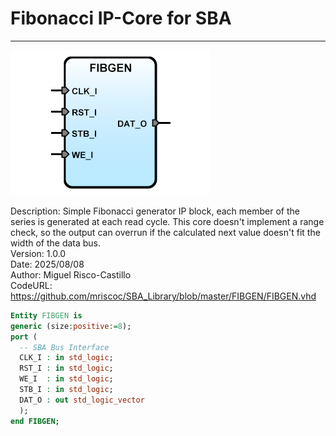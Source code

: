 # **Fibonacci IP-Core for SBA**
- - - 
![](image.png)   

Description: Simple Fibonacci generator IP block, each member of the series is generated at each read cycle. This core doesn't implement a range check, so the output can overrun if the calculated next value doesn't fit the width of the data bus.  
Version: 1.0.0  
Date: 2025/08/08  
Author: Miguel Risco-Castillo  
CodeURL: https://github.com/mriscoc/SBA_Library/blob/master/FIBGEN/FIBGEN.vhd  

```vhdl
Entity FIBGEN is
generic (size:positive:=8);
port (
  -- SBA Bus Interface
  CLK_I : in std_logic;
  RST_I : in std_logic;
  WE_I  : in std_logic;
  STB_I : in std_logic;
  DAT_O : out std_logic_vector
  );
end FIBGEN; 
```
